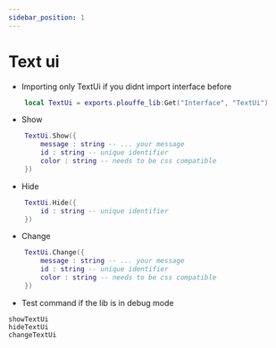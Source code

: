 ```yaml
---
sidebar_position: 1
---
```


# Text ui

- Importing only TextUi if you didnt import interface before
```lua
    local TextUi = exports.plouffe_lib:Get("Interface", "TextUi")
```

- Show
```lua
    TextUi.Show({
        message : string -- ... your message
        id : string -- unique identifier
        color : string -- needs to be css compatible
    })
```

- Hide
```lua
    TextUi.Hide({
        id : string -- unique identifier
    })
```

- Change
```lua
    TextUi.Change({
        message : string -- ... your message
        id : string -- unique identifier
        color : string -- needs to be css compatible
    })
```

- Test command if the lib is in debug mode 
```
showTextUi
hideTextUi
changeTextUi
```